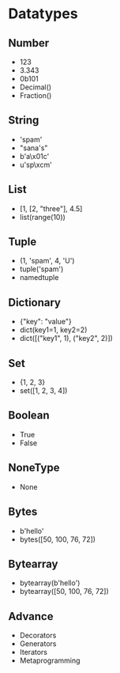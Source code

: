 # Datatypes

## Number
- 123
- 3.343
- 0b101
- Decimal()
- Fraction()

## String
- 'spam'
- "sana's"
- b'a\x01c'
- u'sp\xcm'

## List
- [1, [2, "three"], 4.5]
- list(range(10))

## Tuple
- (1, 'spam', 4, 'U')
- tuple('spam')
- namedtuple

## Dictionary
- {"key": "value"}
- dict(key1=1, key2=2)
- dict([("key1", 1), ("key2", 2)])

## Set
- {1, 2, 3}
- set([1, 2, 3, 4])

## Boolean
- True
- False

## NoneType
- None

## Bytes
- b'hello'
- bytes([50, 100, 76, 72])

## Bytearray
- bytearray(b'hello')
- bytearray([50, 100, 76, 72])

## Advance 
- Decorators
- Generators
- Iterators
- Metaprogramming
